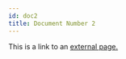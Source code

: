 ```yaml
---
id: doc2
title: Document Number 2
---
```


This is a link to an [external page.](http://www.example.com/)
